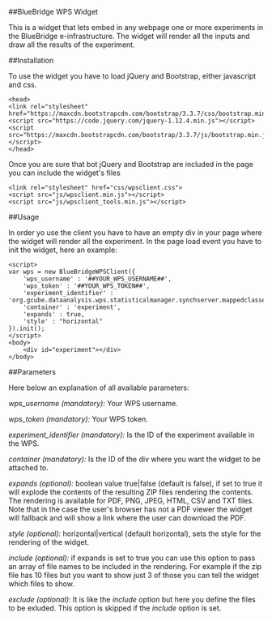 ##BlueBridge WPS Widget

This is a widget that lets embed in any webpage one or more experiments in the BlueBridge e-infrastructure.
The widget will render all the inputs and draw all the results of the experiment.

##Installation

To use the widget you have to load jQuery and Bootstrap, either javascript and css.

```
<head>
<link rel="stylesheet" href="https://maxcdn.bootstrapcdn.com/bootstrap/3.3.7/css/bootstrap.min.css">
<script src="https://code.jquery.com/jquery-1.12.4.min.js"></script>
<script src="https://maxcdn.bootstrapcdn.com/bootstrap/3.3.7/js/bootstrap.min.js"></script>
</head>
```

Once you are sure that bot jQuery and Bootstrap are included in the page you can include the widget's files

```
<link rel="stylesheet" href="css/wpsclient.css">
<script src="js/wpsclient.min.js"></script>
<script src="js/wpsclient_tools.min.js"></script>
```

##Usage

In order yo use the client you have to have an empty div in your page where the widget will render all the experiment.
In the page load event you have to init the widget, here an example:

```
<script>
var wps = new BlueBridgeWPSClient({
	'wps_username' : '##YOUR_WPS_USERNAME##', 
	'wps_token' : '##YOUR_WPS_TOKEN##',
	'experiment_identifier' : 'org.gcube.dataanalysis.wps.statisticalmanager.synchserver.mappedclasses.transducerers.CCAMLR_EXPORTER_TOOL',
	'container' : 'experiment',
	'expands' : true,
	'style' : "horizontal"
}).init();
</script>
<body>
	<div id="experiment"></div>
</body>
```

##Parameters

Here below an explanation of all available parameters:

*wps_username (mandatory):*
Your WPS username.

*wps_token (mandatory):*
Your WPS token.

*experiment_identifier (mandatory):*
Is the ID of the experiment available in the WPS.

*container (mandatory):*
Is the ID of the div where you want the widget to be attached to.

*expands (optional):*
boolean value true|false (default is false), if set to true it will explode the contents of the resulting ZIP files rendering the contents. The rendering is available for PDF, PNG, JPEG, HTML, CSV and TXT files. Note that in the case the user's browser has not a PDF viewer the widget will fallback and will show a link where the user can download the PDF.

*style (optional):*
horizontal|vertical (default horizontal), sets the style for the rendering of the widget.

*include (optional):*
if expands is set to true you can use this option to pass an array of file names to be included in the rendering. For example if the zip file has 10 files but you want to show just 3 of those you can tell the widget which files to show.

*exclude (optional):*
It is like the *include* option but here you define the files to be exluded. This option is skipped if the *include* option is set.
